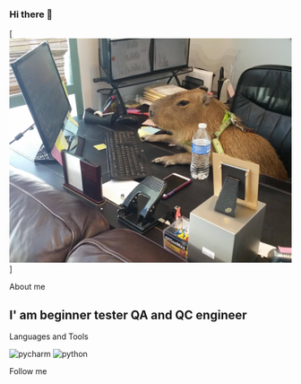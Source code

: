 ### Hi there 👋

[![Header](https://github.com/UIWRTY/UIWRTY/blob/main/assets/1653613466_10-funart-pro-p-krisa-za-kompom-krasivo-foto-10.jpg)]

About me
## I' am beginner tester QA and QC engineer


Languages and Tools

![pycharm](https://img.shields.io/badge/-Pycharm-C0FF00?style=for-the-badge&logo=pycharm&logoColor=090909)
![python](https://img.shields.io/badge/-Python-FFFF01?style=for-the-badge&logo=python&logoColor=0080FF)



Follow me